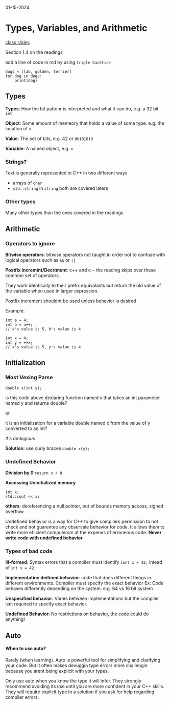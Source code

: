 01-15-2024

# Types, Variables, and Arithmetic

[class slides](https://cse232-msu.github.io/CSE232/lectures/week01.html)

Section 1.4 on the readings

add a line of code in md by using `triple backtick` 
```
dogs = [lab, golden, terrier]
for dog in dogs:
    print(dog)
```

## Types

**Types**: How the bit pattenr is interpreted and what it can do, e.g. a 32 bit `int`

**Object**: Some amount of memeory that holds a value of some type. e.g. the location of `x`

**Value**: The set of bits, e.g. 42 or `0b101010`

**Variable**: A named object, e.g. `x`

### Strings?

Text is generally represented in C++ in two different ways
- arrays of `char`
- `std::string` in `string`
both are covered laters

### Other types

Many other types than the ones covered in the readings

## Arithmetic 

### Operators to ignore

**Bitwise operators**: bitwise operators not taught in order not to confuse with logical operators such as `&&` or `||`

**Postfix Incremint/Decriment**: c++ and c-- the reading skips over these common set of operators. 

They work identically to their prefix equivalants but return the old value of the variable when used in larger expression. 

Postfix increment shouldnt be used unless behavior is desired

Example:
```
int a = 4;
int b = a++;
// a's value is 5, b's value is 4
```

```
int x = 4;
int y = ++x;
// x's value is 5, y's value is 4
```

## Initialization 

### Most Vexing Parse

`double x(int y);`

is this code above dexlaring function named x that takes an int parameter named y and returns double? 

or 

it is an initialization for a variable double named x from the value of y converted to an int?

*It's ambigious*

**Solution**: use curly braces
`double x{y};`

### Undefined Behavior

**Division by 0**
`return x / 0`

**Accessing Uninitialized memory**
```
int x;
std::cout << x;
```

**others**: dereferencing a null pointer, out of bounds memory access, signed overflow

Undefined behavior is a way for C++ to give compilers permission to not check and not guarentee any observale behavior for code. It allows them to write more efiicient compulersm at the expenes of erroneous code. **Never write code with undefined behavior**

### Types of bad code

**ill-formed**: Syntax errors that a compiler must identify
`innt x = 42;` intead of `int x = 42;`

**Implementation deifined behavior**: code that does different things in different environments. Compiler must specify the exact behavior
Ex: Code behaves differently depending on the system. e.g. 64 vs 16 bit system

**Unspecified behavior**: Varies between implementations but the compiler isnt required to specify exact behavior. 

**Undefined Behavior**: No restrictions on behavior, the code could do anything!

## Auto

#### When to use auto?

Rarely (when learning). Auto is powerful tool for simplifying and clarifying your code. But it often makes devuggin type errors more challengin because you arent being explicit with your types.

Only use auto when you know the type it will infer. They strongly recommend avoiding its use until you are more confident in your C++ skills. They will require explicit type in a solution if you ask for help regarding compiler errors.